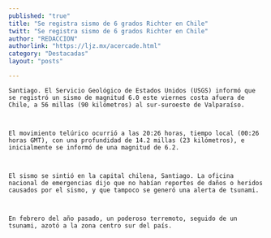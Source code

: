 ```yaml
---
published: "true"
title: "Se registra sismo de 6 grados Richter en Chile"
twitt: "Se registra sismo de 6 grados Richter en Chile"
author: "REDACCION"
authorlink: "https://ljz.mx/acercade.html"
category: "Destacadas"
layout: "posts"

---
```



  
    Santiago. El Servicio Geológico de Estados Unidos (USGS) informó que se registró un sismo de magnitud 6.0 este viernes costa afuera de Chile, a 56 millas (90 kilómetros) al sur-suroeste de Valparaíso.
  
  
  
    El movimiento telúrico ocurrió a las 20:26 horas, tiempo local (00:26 horas GMT), con una profundidad de 14.2 millas (23 kilómetros), e inicialmente se informó de una magnitud de 6.2.
  
  
  
    El sismo se sintió en la capital chilena, Santiago. La oficina nacional de emergencias dijo que no habían reportes de daños o heridos causados por el sismo, y que tampoco se generó una alerta de tsunami.
  
  
  
    En febrero del año pasado, un poderoso terremoto, seguido de un tsunami, azotó a la zona centro sur del país.
  


